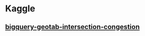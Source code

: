 # Kaggle

## [bigquery-geotab-intersection-congestion](https://www.kaggle.com/c/bigquery-geotab-intersection-congestion)
